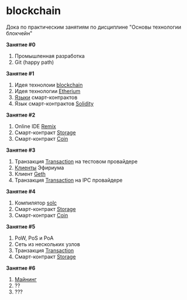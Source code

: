 # blockchain

Дока по практическим занятиям по дисциплине "Основы технологии блокчейн"

**Занятие #0**

1. Промышленная разработка
2. Git (happy path)

**Занятие #1**

1. Идея технолоии [blockchain](blockchain.md)
2. Идея технологии [Etherium](etherium.md)
3. [Языки](contract.md) смарт-контрактов 
4. Язык смарт-контрактов [Solidity](solidity.md)

**Занятие #2**

1. Online IDE [Remix](remix.md)
2. Cмарт-контракт [Storage](storage.md)
3. Cмарт-контракт [Coin](coin.md)

**Занятие #3**

1. Транзакция [Transaction](transaction.md) на тестовом провайдере
2. [Клиенты](tools/geth.md) Эфириума
3. Клиент [Geth](tools/geth.md)
4. Транзакция [Transaction](transaction.md) на IPC провайдере

**Занятие #4**

1. Компилятор [solc](tools/solc.md)
2. Cмарт-контракт [Storage](storage.md)
3. Cмарт-контракт [Coin](coin.md)

**Занятие #5**

1. PoW, PoS и PoA
2. Сеть из нескольких узлов
3. Транзакция [Transaction](transaction.md)
4. Cмарт-контракт [Storage](storage.md)

**Занятие #6**

1. [Майнинг](mining.md)
2. ??
3. ???